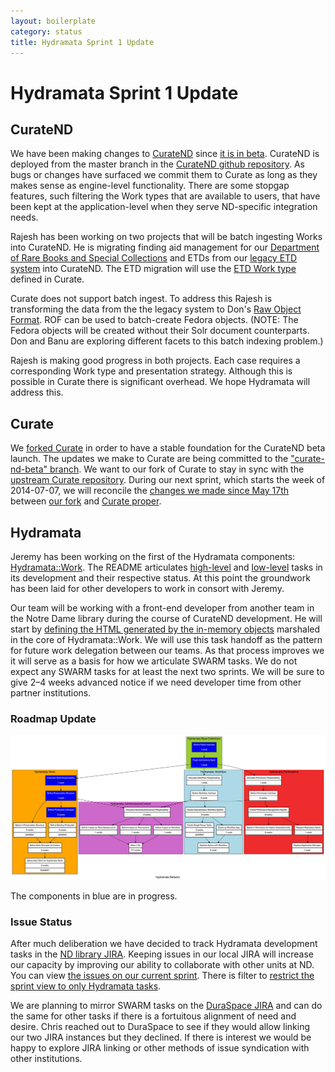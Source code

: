 ```yaml
---
layout: boilerplate
category: status
title: Hydramata Sprint 1 Update
---
```

# Hydramata Sprint 1 Update

## CurateND

We have been making changes to [CurateND][1] since [it is in beta][2]. CurateND is deployed from the master branch in the [CurateND github repository][3]. As bugs or changes have surfaced we commit them to Curate as long as they makes sense as engine-level functionality. There are some stopgap features, such filtering the Work types that are available to users, that have been kept at the application-level when they serve ND-specific integration needs.

Rajesh has been working on two projects that will be batch ingesting Works into CurateND. He is migrating finding aid management for our [Department of Rare Books and Special Collections][4] and ETDs from our [legacy ETD system][5] into CurateND. The ETD migration will use the [ETD Work type][6] defined in Curate.

Curate does not support batch ingest. To address this Rajesh is transforming the data from the the legacy system to Don's [Raw Object Format][7]. ROF can be used to batch-create Fedora objects. (NOTE: The Fedora objects will be created without their Solr document counterparts. Don and Banu are exploring different facets to this batch indexing problem.)

Rajesh is making good progress in both projects. Each case requires a corresponding Work type and presentation strategy. Although this is possible in Curate there is significant overhead. We hope Hydramata will address this.

## Curate

We [forked Curate][8] in order to have a stable foundation for the CurateND beta launch. The updates we make to Curate are being committed to the ["curate-nd-beta" branch][9]. We want to our fork of Curate to stay in sync with the [upstream Curate repository][10]. During our next sprint, which starts the week of 2014-07-07, we will reconcile the [changes we made since May 17th][11] between [our fork][8] and [Curate proper][10].

## Hydramata

Jeremy has been working on the first of the Hydramata components: [Hydramata::Work][12]. The README articulates [high-level][13] and [low-level][14] tasks in its development and their respective status. At this point the groundwork has been laid for other developers to work in consort with Jeremy.

Our team will be working with a front-end developer from another team in the Notre Dame library during the course of CurateND development. He will start by [defining the HTML  generated by the in-memory objects][15] marshaled in the core of Hydramata::Work. We will use this task handoff as the pattern for future work delegation between our teams. As that process improves we it will serve as a basis for how we articulate SWARM tasks. We do not expect any SWARM tasks for at least the next two sprints. We will be sure to give 2–4 weeks advanced notice if we need developer time from other partner institutions.

### Roadmap Update

[![Hydramata Roadmap][16]][17]

The components in blue are in progress.

### Issue Status

After much deliberation we have decided to track Hydramata development tasks in the [ND library JIRA][18]. Keeping issues in our local JIRA will increase our capacity by improving our ability to collaborate with other units at ND. You can view [the issues on our current sprint][19]. There is filter to [restrict the sprint view to only Hydramata tasks][20].

We are planning to mirror SWARM tasks on the [DuraSpace JIRA][21] and can do the same for other tasks if there is a fortuitous alignment of need and desire. Chris reached out to DuraSpace to see if they would allow linking our two JIRA instances but they declined. If there is interest we would be happy to explore JIRA linking or other methods of issue syndication with other institutions.


[1]: https://curate.nd.edu/
[2]: https://curate.nd.edu/beta
[3]: https://github.com/ndlib/curate_nd
[4]: http://rarebooks.library.nd.edu/
[5]: http://etd.nd.edu/
[6]: https://github.com/projecthydra-labs/curate/blob/develop/app/repository_models/etd.rb
[7]: https://github.com/ndlib/rof
[8]: https://github.com/ndlib/curate/
[9]: https://github.com/ndlib/curate/tree/curate-nd-beta
[10]: https://github.com/projecthydra-labs/curate/
[11]: https://github.com/ndlib/curate/compare/d6ff5f46ee6342a22ccbe2e3843160af2ba7bd21...5d2edc5d2d65115c97a719107d19cac8df123ac3
[12]: https://github.com/jeremyf/hydramata-work
[13]: https://github.com/jeremyf/hydramata-work#top-level-features
[14]: https://github.com/jeremyf/hydramata-work#low-level-tasks
[15]: https://github.com/jeremyf/hydramata-work#prototypical-story
[16]: /images/hydramata-refactor-tasks-sprint-1-t.jpg
[17]: /images/hydramata-refactor-tasks-sprint-1.png
[18]: https://jira.library.nd.edu/
[19]: https://jira.library.nd.edu/secure/RapidBoard.jspa?rapidView=55
[20]: https://jira.library.nd.edu/secure/RapidBoard.jspa?rapidView=55&view=planning&quickFilter=139
[21]: https://jira.duraspace.org/secure/RapidBoard.jspa?rapidView=16&view=planning

